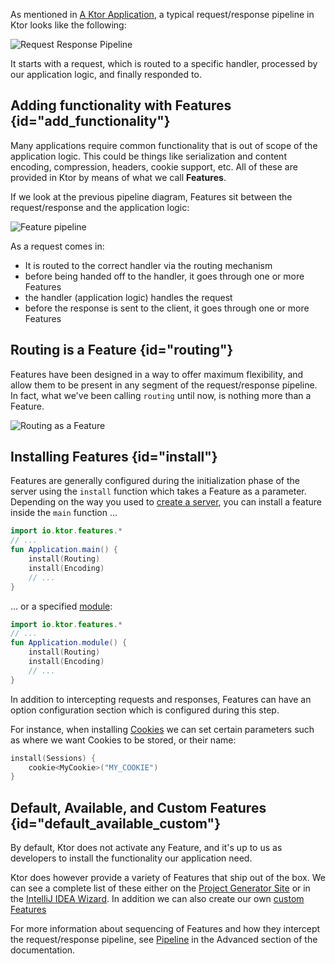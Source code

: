 [//]: # (title: Features)


As mentioned in [A Ktor Application](A_Ktor_Application.xml), a typical request/response pipeline in Ktor looks like the following:



![Request Response Pipeline](request-response-pipeline.svg)



It starts with a request, which is routed to a specific handler, processed by our application logic, and finally responded to. 

## Adding functionality with Features {id="add_functionality"}

Many applications require common functionality that is out of scope of the application logic. This could be things like 
serialization and content encoding, compression, headers, cookie support, etc. All of these are provided in Ktor by means of 
what we call **Features**. 

If we look at the previous pipeline diagram, Features sit between the request/response and the application logic:



![Feature pipeline](feature-pipeline.svg)



As a request comes in:

* It is routed to the correct handler via the routing mechanism 
* before being handed off to the handler, it goes through one or more Features
* the handler (application logic) handles the request
* before the response is sent to the client, it goes through one or more Features

## Routing is a Feature {id="routing"}

Features have been designed in a way to offer maximum flexibility, and allow them to be present in any segment of the request/response pipeline.
In fact, what we've been calling `routing` until now, is nothing more than a Feature. 



![Routing as a Feature](feature-pipeline-routing.svg)



## Installing Features {id="install"}

Features are generally configured during the initialization phase of the server using the `install`
function which takes a Feature as a parameter. Depending on the way you used to [create a server](create_server.xml), you can install a feature inside the `main` function ...

```kotlin
import io.ktor.features.*
// ...
fun Application.main() {
    install(Routing)
    install(Encoding)
    // ...
}
```

... or a specified [module](Modules.md):

```kotlin
import io.ktor.features.*
// ...
fun Application.module() {
    install(Routing)
    install(Encoding)
    // ...
}
```

In addition to intercepting requests and responses, Features can have an option configuration section which is configured during this step.

For instance, when installing [Cookies](cookie_header.md) we can set certain parameters such as where we want Cookies to be stored, or their name:

```kotlin
install(Sessions) {
    cookie<MyCookie>("MY_COOKIE")
} 
```

## Default, Available, and Custom Features {id="default_available_custom"}

By default, Ktor does not activate any Feature, and it's up to us as developers to install the functionality our application need.

Ktor does however provide a variety of Features that ship out of the box. We can see a complete list of these 
either on the [Project Generator Site](https://start.ktor.io) or in the [IntelliJ IDEA Wizard](intellij-idea.xml). In addition
we can also create our own [custom Features](Creating_custom_features.md)

For more information about sequencing of Features and how they intercept the request/response pipeline, see [Pipeline](Pipelines.md) in the Advanced section of the
documentation. 







 



